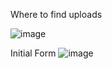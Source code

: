 Where to find uploads

![image](https://github.com/user-attachments/assets/a7c54f9f-f92c-423b-ab6f-66474681cc2e)





Initial Form
![image](https://github.com/user-attachments/assets/ec85dfb3-8733-480e-a26b-3136e9cc099a)
